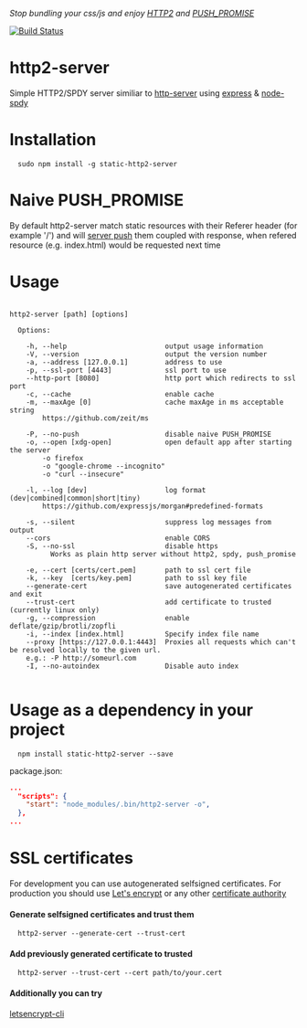 *Stop bundling your css/js and enjoy [HTTP2](https://http2.github.io/) and [PUSH_PROMISE](http://httpwg.org/specs/rfc7540.html#PUSH_PROMISE)*

[![Build Status](https://travis-ci.org/slavaGanzin/http2-server.svg?branch=master)](https://travis-ci.org/slavaGanzin/http2-server)
<!-- [![](https://david-dm.org/slavaGanzin/http2-server.svg)](https://david-dm.org/slavaGanzin/http2-server) -->

# http2-server
Simple HTTP2/SPDY server similiar to [http-server](https://github.com/indexzero/http-server) using [express](https://github.com/expressjs/express) & [node-spdy](https://github.com/indutny/node-spdy)

# Installation
```
  sudo npm install -g static-http2-server
```
# Naive PUSH_PROMISE
By default http2-server match static resources with their Referer header (for example '/') and will [server push](https://http2.github.io/faq/#whats-the-benefit-of-server-push) them coupled with response, when refered resource (e.g. index.html) would be requested next time

# Usage

```

http2-server [path] [options]

  Options:

    -h, --help                        output usage information
    -V, --version                     output the version number
    -a, --address [127.0.0.1]         address to use
    -p, --ssl-port [4443]             ssl port to use
    --http-port [8080]                http port which redirects to ssl port
    -c, --cache                       enable cache
    -m, --maxAge [0]                  cache maxAge in ms acceptable string
        https://github.com/zeit/ms
    
    -P, --no-push                     disable naive PUSH_PROMISE
    -o, --open [xdg-open]             open default app after starting the server
        -o firefox
        -o "google-chrome --incognito"
        -o "curl --insecure"
    
    -l, --log [dev]                   log format (dev|combined|common|short|tiny)
        https://github.com/expressjs/morgan#predefined-formats
    
    -s, --silent                      suppress log messages from output
    --cors                            enable CORS
    -S, --no-ssl                      disable https
          Works as plain http server without http2, spdy, push_promise
    
    -e, --cert [certs/cert.pem]       path to ssl cert file
    -k, --key  [certs/key.pem]        path to ssl key file
    --generate-cert                   save autogenerated certificates and exit
    --trust-cert                      add certificate to trusted (currently linux only)
    -g, --compression                 enable deflate/gzip/brotli/zopfli
    -i, --index [index.html]          Specify index file name
    --proxy [https://127.0.0.1:4443]  Proxies all requests which can't be resolved locally to the given url.
    e.g.: -P http://someurl.com
    -I, --no-autoindex                Disable auto index


```

# Usage as a dependency in your project

```
  npm install static-http2-server --save
```

package.json:
```json
...
  "scripts": {
    "start": "node_modules/.bin/http2-server -o",
  },
...
```

# SSL certificates
For development you can use autogenerated selfsigned certificates. For production you should use [Let's encrypt](https://letsencrypt.org/) or any other [certificate authority](https://en.wikipedia.org/wiki/Certificate_authority)


#### Generate selfsigned certificates and trust them
```
  http2-server --generate-cert --trust-cert
```

#### Add previously generated certificate to trusted
```
  http2-server --trust-cert --cert path/to/your.cert
```

#### Additionally you can try
[letsencrypt-cli](https://github.com/Daplie/letsencrypt-cli)
